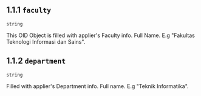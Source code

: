 ## 1.1.1 `faculty`

`string`

This OID Object is filled with applier's Faculty info. Full Name. E.g "Fakultas Teknologi Informasi dan Sains".

## 1.1.2 `department`

`string`

Filled with applier's Department info. Full name. E.g "Teknik Informatika".